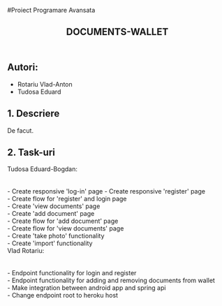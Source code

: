 #Proiect Programare Avansata
<!DOCTYPE html>
<html lang="en">
<head>
    <meta charset="UTF-8">
    <meta http-equiv="X-UA-Compatible" content="IE=edge">
    <meta name="viewport" content="width=device-width, initial-scale=1.0">
</head>
<body>
    <article>
    <header>
        <h1>DOCUMENTS-WALLET</h1>
    </header>
    <div typeof = "sa:AuthorsList">
        <h2>Autori:</h2>
        <ul>
            <li typeof = "sa:ContributorRole" property = "schema:author">
                <span typeof = "schema:Person" property = "schema:author">
                    <meta property = "schema:givenName" content = "Vlad">
                    <meta property = "schema:familyName" content = "Rotariu">
                    <span property = "schema:name">Rotariu Vlad-Anton</span>
                </span>
            </li>
            <li typeof = "sa:ContributorRole" property = "schema:author">
                <span typeof = "schema:Person" property = "schema:author">
                    <meta property = "schema:givenName" content = "Eduard">
                    <meta property = "schema:familyName" content = "Tudosa">
                    <span property = "schema:name">Tudosa Eduard</span>
                </span>
            </li>
        </ul>
    </div>
    <section id="descriere" role="doc-descriere">
        <h2>
            <span>1.</span> Descriere
        </h2>
        <p>
            De facut.
        </p>
    </section>
    <section id="task" role="doc-task">
        <h2>
            <span>2.</span> Task-uri
        </h2>
        <p>
           Tudosa Eduard-Bogdan:<br>
            <br>
            <br>
           - Create responsive 'log-in' page 
           - Create responsive 'register' page<br> 
           - Create flow for 'register' and login page<br>
           - Create 'view documents' page<br> 
           - Create 'add document' page<br>
           - Create flow for 'add document' page<br> 
           - Create flow for 'view documents' page<br>
           - Create 'take photo' functionality<br>
           - Create 'import' functionality<br>
           Vlad Rotariu:<br>
            <br>
            <br>
           - Endpoint functionality for login and register<br>
           - Endpoint functionality for adding and removing documents from wallet<br>
           - Make integration between android app and spring api<br>
           - Change endpoint root to heroku host<br> 
        </p>
    </section>
    </article>
</body>
</html>
